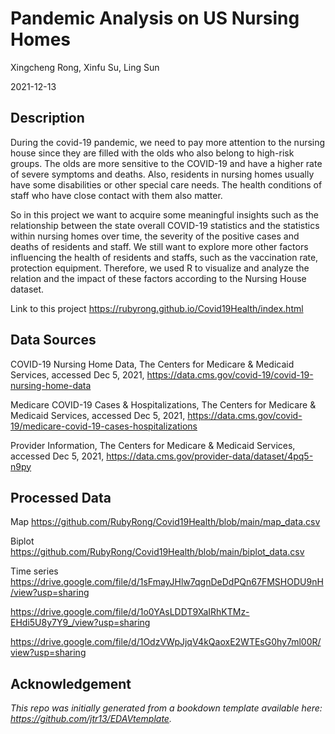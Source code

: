 # Pandemic Analysis on US Nursing Homes

Xingcheng Rong, Xinfu Su, Ling Sun

2021-12-13

## Description

During the covid-19 pandemic, we need to pay more attention to the nursing house since they are filled with the olds who also belong to high-risk groups. The olds are more sensitive to the COVID-19 and have a higher rate of severe symptoms and deaths. Also, residents in nursing homes usually have some disabilities or other special care needs. The health conditions of staff who have close contact with them also matter.

So in this project we want to acquire some meaningful insights such as the relationship between the state overall COVID-19 statistics and the statistics within nursing homes over time, the severity of the positive cases and deaths of residents and staff. We still want to explore more other factors influencing the health of residents and staffs, such as the vaccination rate, protection equipment. Therefore, we used R to visualize and analyze the relation and the impact of these factors according to the Nursing House dataset.

Link to this project https://rubyrong.github.io/Covid19Health/index.html

## Data Sources

COVID-19 Nursing Home Data, The Centers for Medicare & Medicaid Services, accessed Dec 5, 2021, https://data.cms.gov/covid-19/covid-19-nursing-home-data

Medicare COVID-19 Cases & Hospitalizations, The Centers for Medicare & Medicaid Services, accessed Dec 5, 2021, https://data.cms.gov/covid-19/medicare-covid-19-cases-hospitalizations

Provider Information, The Centers for Medicare & Medicaid Services, accessed Dec 5, 2021, https://data.cms.gov/provider-data/dataset/4pq5-n9py

## Processed Data
Map
https://github.com/RubyRong/Covid19Health/blob/main/map_data.csv

Biplot
https://github.com/RubyRong/Covid19Health/blob/main/biplot_data.csv

Time series
https://drive.google.com/file/d/1sFmayJHlw7qgnDeDdPQn67FMSHODU9nH/view?usp=sharing

https://drive.google.com/file/d/1o0YAsLDDT9XaIRhKTMz-EHdi5U8y7Y9_/view?usp=sharing

https://drive.google.com/file/d/1OdzVWpJjqV4kQaoxE2WTEsG0hy7ml00R/view?usp=sharing

## Acknowledgement

*This repo was initially generated from a bookdown template available here: https://github.com/jtr13/EDAVtemplate.*	



